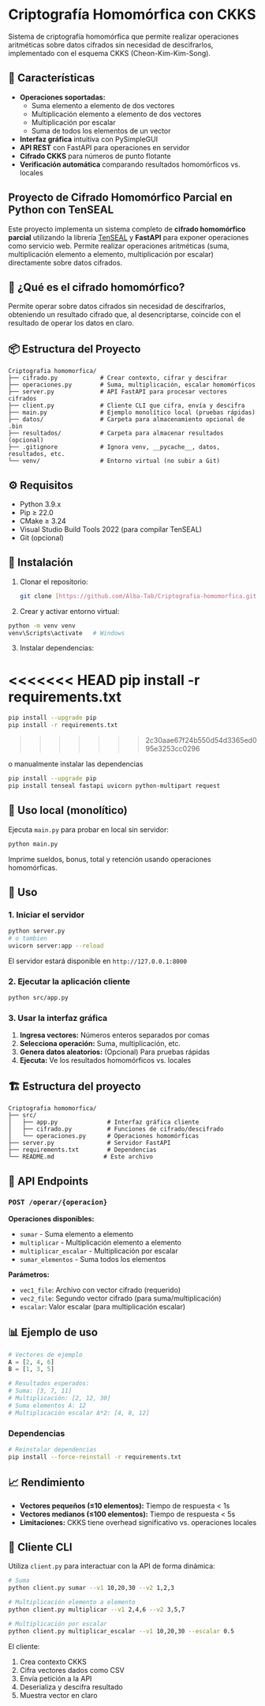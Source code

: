 # Criptografía Homomórfica con CKKS

Sistema de criptografía homomórfica que permite realizar operaciones aritméticas sobre datos cifrados sin necesidad de descifrarlos, implementado con el esquema CKKS (Cheon-Kim-Kim-Song).

## 🚀 Características

- **Operaciones soportadas:**
  - Suma elemento a elemento de dos vectores
  - Multiplicación elemento a elemento de dos vectores
  - Multiplicación por escalar
  - Suma de todos los elementos de un vector
- **Interfaz gráfica** intuitiva con PySimpleGUI
- **API REST** con FastAPI para operaciones en servidor
- **Cifrado CKKS** para números de punto flotante
- **Verificación automática** comparando resultados homomórficos vs. locales

## Proyecto de Cifrado Homomórfico Parcial en Python con TenSEAL

Este proyecto implementa un sistema completo de **cifrado homomórfico parcial** utilizando la librería [TenSEAL](https://github.com/OpenMined/TenSEAL) y **FastAPI** para exponer operaciones como servicio web. Permite realizar operaciones aritméticas (suma, multiplicación elemento a elemento, multiplicación por escalar) directamente sobre datos cifrados.

## 🔐 ¿Qué es el cifrado homomórfico?

Permite operar sobre datos cifrados sin necesidad de descifrarlos, obteniendo un resultado cifrado que, al desencriptarse, coincide con el resultado de operar los datos en claro.

## 📦 Estructura del Proyecto

```
Criptografia homomorfica/
├── cifrado.py            # Crear contexto, cifrar y descifrar
├── operaciones.py        # Suma, multiplicación, escalar homomórficos
├── server.py             # API FastAPI para procesar vectores cifrados
├── client.py             # Cliente CLI que cifra, envía y descifra
├── main.py               # Ejemplo monolítico local (pruebas rápidas)
├── datos/                # Carpeta para almacenamiento opcional de .bin
├── resultados/           # Carpeta para almacenar resultados (opcional)
├── .gitignore            # Ignora venv, __pycache__, datos, resultados, etc.
└── venv/                 # Entorno virtual (no subir a Git)
```

## ⚙️ Requisitos

- Python 3.9.x
- Pip ≥ 22.0
- CMake ≥ 3.24
- Visual Studio Build Tools 2022 (para compilar TenSEAL)
- Git (opcional)

## 🚀 Instalación

1. Clonar el repositorio:

   ```bash
   git clone [https://github.com/Alba-Tab/Criptografia-homomorfica.git](https://github.com/Alba-Tab/Criptografia-homomorfica.git)
   ```

2. Crear y activar entorno virtual:

```bash
python -m venv venv
venv\Scripts\activate   # Windows
```

3. Instalar dependencias:

<<<<<<< HEAD
pip install -r requirements.txt
=======
```bash
pip install --upgrade pip
pip install -r requirements.txt
```
>>>>>>> 2c30aae67f24b550d54d3365ed095e3253cc0296

o manualmente instalar las dependencias

```bash
pip install --upgrade pip
pip install tenseal fastapi uvicorn python-multipart request
```

## 📝 Uso local (monolítico)

Ejecuta `main.py` para probar en local sin servidor:

```bash
python main.py
```

Imprime sueldos, bonus, total y retención usando operaciones homomórficas.

## 🚀 Uso

### 1. Iniciar el servidor

```bash
python server.py
# o tambien
uvicorn server:app --reload
```

El servidor estará disponible en `http://127.0.0.1:8000`

### 2. Ejecutar la aplicación cliente

```bash
python src/app.py
```

### 3. Usar la interfaz gráfica

1. **Ingresa vectores:** Números enteros separados por comas
2. **Selecciona operación:** Suma, multiplicación, etc.
3. **Genera datos aleatorios:** (Opcional) Para pruebas rápidas
4. **Ejecuta:** Ve los resultados homomórficos vs. locales

## 🏗️ Estructura del proyecto

```
Criptografia homomorfica/
├── src/
│   ├── app.py              # Interfaz gráfica cliente
│   ├── cifrado.py          # Funciones de cifrado/descifrado
│   └── operaciones.py      # Operaciones homomórficas
├── server.py               # Servidor FastAPI
├── requirements.txt        # Dependencias
└── README.md              # Este archivo
```

## 🔧 API Endpoints

### `POST /operar/{operacion}`

**Operaciones disponibles:**

- `sumar` - Suma elemento a elemento
- `multiplicar` - Multiplicación elemento a elemento
- `multiplicar_escalar` - Multiplicación por escalar
- `sumar_elementos` - Suma todos los elementos

**Parámetros:**

- `vec1_file`: Archivo con vector cifrado (requerido)
- `vec2_file`: Segundo vector cifrado (para suma/multiplicación)
- `escalar`: Valor escalar (para multiplicación escalar)

## 📊 Ejemplo de uso

```python
# Vectores de ejemplo
A = [2, 4, 6]
B = [1, 3, 5]

# Resultados esperados:
# Suma: [3, 7, 11]
# Multiplicación: [2, 12, 30]
# Suma elementos A: 12
# Multiplicación escalar A*2: [4, 8, 12]
```

### Dependencias

```bash
# Reinstalar dependencias
pip install --force-reinstall -r requirements.txt
```

## 📈 Rendimiento

- **Vectores pequeños (≤10 elementos):** Tiempo de respuesta < 1s
- **Vectores medianos (≤100 elementos):** Tiempo de respuesta < 5s
- **Limitaciones:** CKKS tiene overhead significativo vs. operaciones locales

## 📡 Cliente CLI

Utiliza `client.py` para interactuar con la API de forma dinámica:

```bash
# Suma
python client.py sumar --v1 10,20,30 --v2 1,2,3

# Multiplicación elemento a elemento
python client.py multiplicar --v1 2,4,6 --v2 3,5,7

# Multiplicación por escalar
python client.py multiplicar_escalar --v1 10,20,30 --escalar 0.5
```

El cliente:

1. Crea contexto CKKS
2. Cifra vectores dados como CSV
3. Envía petición a la API
4. Deserializa y descifra resultado
5. Muestra vector en claro
